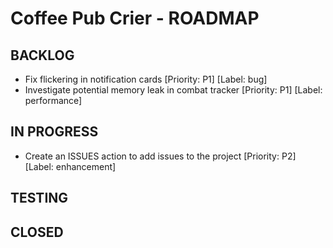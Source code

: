# Coffee Pub Crier - ROADMAP

## BACKLOG
- Fix flickering in notification cards [Priority: P1] [Label: bug]
- Investigate potential memory leak in combat tracker [Priority: P1] [Label: performance]

## IN PROGRESS
- Create an ISSUES action to add issues to the project [Priority: P2] [Label: enhancement]

## TESTING

## CLOSED 